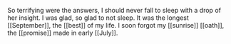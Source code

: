 So terrifying were the answers, I should never fall to sleep with a drop of her insight. I was glad, so glad to not sleep. It was the longest [[September]], the [[best]] of my life. I soon forgot my [[sunrise]] [[oath]], the [[promise]] made in early [[July]].